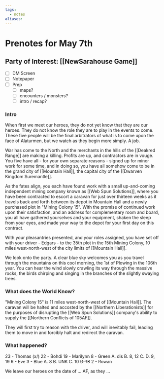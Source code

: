 ```yaml
---
tags:
  - notes
aliases:
---
```


# Prenotes for May 7th
## Party of Interest: [[NewSarahouse Game]]
- [ ] DM Screen
- [ ] Notepaper
- [ ] Prep
	- [ ] maps?
	- [ ] encounters / monsters?
	- [ ] intro / recap?

### Intro
When first we meet our heroes, they do not yet know that they are our heroes. They do not know the role they are to play in the events to come. These five people will be the final arbitrators of what is to come upon the face of Alaturmen, but we watch as they begin more simply. A job.

War has come to the North and the merchants in the hills of the [[Deakred Range]] are making a killing. Profits are up, and contractors are in vouge. You five have all - for your own separate reasons - signed up for minor work for some time, and in doing so, you have all somehow come to be in the grand city of [[Mountain Hall]], the capital city of the [[Dwarven Kingdom Suremantle]]. 

As the fates align, you each have found work with a small up-and-coming independent mining company known as [[Web Spun Solutions]], where you have been contracted to escort a caravan for just over thirteen weeks as it travels back and forth between its depot in Mountain Hall and a newly purchased plot in "Mining Colony 15". With the promise of continued work upon their satisfaction, and an address for complementary room and board, you all have gathered yourselves and your equipment, shaken the sleep from your eyes, and made your way to the depot for your first day on this contract.

With your pleasantries presented, and your roles assigned, you have set off with your driver - Edgars - to the 35th plot in the 15th Mining Colony, 10 miles west-north-west of the city limits of [[Mountain Hall]]. 

We look onto the party. A clear blue sky welcomes you as you travel through the mountains on this cool morning, the 1st of Plowing in the 106th year. You can hear the wind slowly crawling its way through the massive rocks, the birds chirping and singing in the branches of the slightly swaying trees.

### What does the World Know?
"Mining Colony 15" is 11 miles west-north-west of [[Mountain Hall]].
The caravan will be halted and accosted by the [[Northern Liberationists]] for the purposes of disrupting the [[Web Spun Solutions]] company's ability to supply the [[Northern Conflicts of 105AF]].

They will first try to reason with the driver, and will inevitably fail, leading them to move in and forcibly halt and redirect the caravan.

### What happened?

23 - Thomas (x/)
22 - Bohdi
19 - Marilynn
8 - Green
	A.
	 dis B. 8, 12
	C.
	D. 9, 19
6 - Eve
3 - Blue
	A. 8
	B. UNK
	C. 10
	~~D. 18~~
2 - Rowan

We leave our heroes on the date of ... AF, as they ...